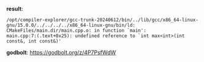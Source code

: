 **result**:
```
/opt/compiler-explorer/gcc-trunk-20240612/bin/../lib/gcc/x86_64-linux-gnu/15.0.0/../../../../x86_64-linux-gnu/bin/ld: CMakeFiles/main.dir/main.cpp.o: in function `main':
main.cpp:7:(.text+0x25): undefined reference to `int max<int>(int const&, int const&)'
```
**godbolt**: https://godbolt.org/z/4P7PsfWdW